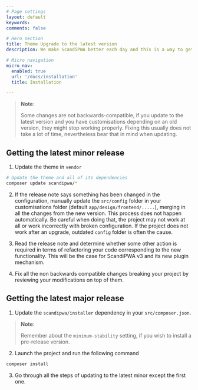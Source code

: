 ```yaml
---
# Page settings
layout: default
keywords:
comments: false

# Hero section
title: Theme Upgrade to the latest version
description: We make ScandiPWA better each day and this is a way to get the best version available.

# Micro navigation
micro_nav:
  enabled: true
  url: '/docs/installation'
  title: Installation

---
```


> **Note**:
>
> Some changes are not backwards-compatible, if you update to the latest version and you have customisations depending on an old version, they might stop working properly. Fixing this usually does not take a lot of time, nevertheless bear that in mind when updating.

## Getting the latest minor release

1. Update the theme in `vendor`

```bash
# Update the theme and all of its dependencies
composer update scandipwa/*
```

2. If the release note says something has been changed in the configuration, manually update the `src/config` folder in your customisations folder (default `app/design/frontend/.....`), merging in all the changes from the new version. This process does not happen automatically. Be careful when doing that, the project may not work at all or work incorrectly with broken configuration. If the project does not work after an upgrade, outdated `config` folder is often the cause.

3. Read the release note and determine whether some other action is required in terms of refactoring your code corresponding to the new functionality. This will be the case for ScandiPWA v3 and its new plugin mechanism.

4. Fix all the non backwards compatible changes breaking your project by reviewing your modifications on top of them.

## Getting the latest major release

1. Update the `scandipwa/installer` dependency in your `src/composer.json`.

> **Note**:
>
> Remember about the `minimum-stability` setting, if you wish to install a pre-release version.

2. Launch the project and run the following command

```bash
composer install
```

3. Go through all the steps of updating to the latest minor except the first one.